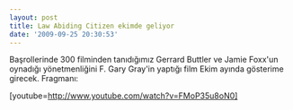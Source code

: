 ```yaml
---
layout: post
title: Law Abiding Citizen ekimde geliyor
date: '2009-09-25 20:30:53'
---
```


Başrollerinde 300 filminden tanıdığımız Gerrard Buttler ve Jamie Foxx'un oynadığı yönetmenliğini F. Gary Gray'in yaptığı film Ekim ayında gösterime girecek. Fragmanı:

[youtube=http://www.youtube.com/watch?v=FMoP35u8oN0]